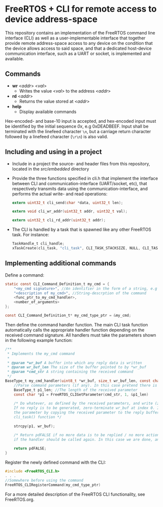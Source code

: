 # FreeRTOS + CLI for remote access to device address-space 
This repository contains an implementation of the FreeRTOS command line interface (CLI) as well as a user-implementable interface that together provide remote address-space access to any device on the condition that the device allows access to said space, and that a dedicated host-device communication interface, such as a UART or socket, is implemented and available.

## Commands
  - **wr** <*addr*> <*val*>
    - Writes the value <*val*> to the address <*addr*> 
  - **rd** <*addr*>
    - Returns the value stored at <*addr*>
  - **help**
    - Display available commands 

Hex-encoded- and base-10 input is accepted, and hex-encoded input must be identified by the initial sequence *0x*, e.g 0xDEADBEEF. Input shall be terminated with the linefeed character ```\n```, but a carriage return character followed by a linefeed character (```\r\n```) is also valid.

## Including and using in a project
- Include in a project the source- and header files from this repository, located in the *src/embedded* directory

- Provide the three functions specified in cli.h that implement the interface between CLI and communication-interface (UART/socket, etc), that respectively transmits data using the communication-interface, and performs the actual write- and read operations:
    ```c
    extern uint32_t cli_send(char *data, uint32_t len);
    
    extern void cli_wr_addr(uint32_t addr, uint32_t val);
    
    extern uint32_t cli_rd_addr(uint32_t addr);
    ```


- The CLI is handled by a task that is spawned like any other FreeRTOS task. For instance:
    ```c
    TaskHandle_t cli_handle;
    xTaskCreate(cli_task, "cli_task", CLI_TASK_STACKSIZE, NULL, CLI_TASK_PRIO, &cli_handle);
    ```


## Implementing additional commands
Define a command:

```c
static const CLI_Command_Definition_t my_cmd = {
    "<my_cmd signature>", //An identifier in the form of a string, e.g "rd" for the read-command
    "<description of my_cmd>", //String-descrption of the command
    <func_ptr_to_my_cmd_handler>,
    <number_of_arguments>
};

const CLI_Command_Definition_t* my_cmd_type_ptr = &my_cmd;
```

Then define the command handler function. The main CLI task function automatically calls the appropriate handler function depending on the received command signature. All handlers must take the parameters shown in the following example function:

```c
/**
 * Implements the my_cmd command
 *
 * @param *wr_buf A buffer into which any reply data is written
 * @param wr_buf_len The size of the buffer pointed to by *wr_buf
 * @param *cmd_str A string containing the received command
 */
BaseType_t my_cmd_handler(uint8_t *wr_buf, size_t wr_buf_len, const char *cmd_str) {
    //Parse command parameters (if any). In this case pretend there is one:
    BaseType_t p1_len; //The length of the received parameter
    const char *p1 = FreeRTOS_CLIGetParameter(cmd_str, 1, &p1_len)
    
    /* Do whatever, as defined by the received parameters, and write (zero-terminated) reply to wr_buf.
    If no reply is to be generated, zero-terminate wr_buf at index 0. In this case we simply echo back
    the parameter by copying the received parameter to the reply buffer. The reply is sent in the
    cli_task() function */
    
    strcpy(p1, wr_buf);

    /* Return pdFALSE if no more data is to be replied / no more actions should be taken. Return pdTRUE
    if the handler should be called again. In this case we are done, and so do the former */
    
    return pdFALSE;
}
```

Register the newly defined command with the CLI:
```c
#include <FreeRTOS_CLI.h>
. . .
//Somewhere before using the command
FreeRTOS_CLIRegisterCommand(my_cmd_type_ptr)
```
For a more detailed description of the FreeRTOS CLI functionality, see FreeRTOS.org.
